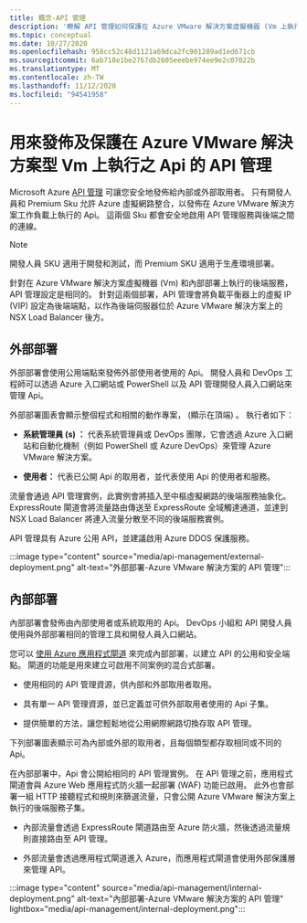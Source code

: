 ```yaml
---
title: 概念-API 管理
description: '瞭解 API 管理如何保護在 Azure VMware 解決方案虛擬機器 (Vm 上執行的 Api) '
ms.topic: conceptual
ms.date: 10/27/2020
ms.openlocfilehash: 958cc52c48d1121a69dca2fc901289ad1ed671cb
ms.sourcegitcommit: 6ab718e1be2767db2605eeebe974ee9e2c07022b
ms.translationtype: MT
ms.contentlocale: zh-TW
ms.lasthandoff: 11/12/2020
ms.locfileid: "94541958"
---
```

# <a name="api-management-to-publish-and-protect-apis-running-on-azure-vmware-solution-based-vms"></a>用來發佈及保護在 Azure VMware 解決方案型 Vm 上執行之 Api 的 API 管理

Microsoft Azure [API 管理](https://azure.microsoft.com/services/api-management/) 可讓您安全地發佈給內部或外部取用者。  只有開發人員和 Premium Sku 允許 Azure 虛擬網路整合，以發佈在 Azure VMware 解決方案工作負載上執行的 Api。  這兩個 Sku 都會安全地啟用 API 管理服務與後端之間的連線。 

>[!NOTE]
>開發人員 SKU 適用于開發和測試，而 Premium SKU 適用于生產環境部署。

針對在 Azure VMware 解決方案虛擬機器 (Vm) 和內部部署上執行的後端服務，API 管理設定是相同的。 針對這兩個部署，API 管理會將負載平衡器上的虛擬 IP (VIP) 設定為後端端點，以作為後端伺服器位於 Azure VMware 解決方案上的 NSX Load Balancer 後方。 


## <a name="external-deployment"></a>外部部署

外部部署會使用公用端點來發佈外部使用者使用的 Api。 開發人員和 DevOps 工程師可以透過 Azure 入口網站或 PowerShell 以及 API 管理開發人員入口網站來管理 Api。

外部部署圖表會顯示整個程式和相關的動作專案， (顯示在頂端) 。 執行者如下：

- **系統管理員 (s) ：** 代表系統管理員或 DevOps 團隊，它會透過 Azure 入口網站和自動化機制（例如 PowerShell 或 Azure DevOps）來管理 Azure VMware 解決方案。

- **使用者：**  代表已公開 Api 的取用者，並代表使用 Api 的使用者和服務。

流量會通過 API 管理實例，此實例會將插入至中樞虛擬網路的後端服務抽象化。 ExpressRoute 閘道會將流量路由傳送至 ExpressRoute 全域觸達通道，並達到 NSX Load Balancer 將連入流量分散至不同的後端服務實例。

API 管理具有 Azure 公用 API，並建議啟用 Azure DDOS 保護服務。 

:::image type="content" source="media/api-management/external-deployment.png" alt-text="外部部署-Azure VMware 解決方案的 API 管理":::


## <a name="internal-deployment"></a>內部部署

內部部署會發佈由內部使用者或系統取用的 Api。 DevOps 小組和 API 開發人員使用與外部部署相同的管理工具和開發人員入口網站。

您可以 [使用 Azure 應用程式閘道](../api-management/api-management-howto-integrate-internal-vnet-appgateway.md) 來完成內部部署，以建立 API 的公用和安全端點。  閘道的功能是用來建立可啟用不同案例的混合式部署。  

* 使用相同的 API 管理資源，供內部和外部取用者取用。

* 具有單一 API 管理資源，並已定義並可供外部取用者使用的 Api 子集。

* 提供簡單的方法，讓您輕鬆地從公用網際網路切換存取 API 管理。

下列部署圖表顯示可為內部或外部的取用者，且每個類型都存取相同或不同的 Api。

在內部部署中，Api 會公開給相同的 API 管理實例。 在 API 管理之前，應用程式閘道會與 Azure Web 應用程式防火牆一起部署 (WAF) 功能已啟用。 此外也會部署一組 HTTP 接聽程式和規則來篩選流量，只會公開 Azure VMware 解決方案上執行的後端服務子集。


* 內部流量會透過 ExpressRoute 閘道路由至 Azure 防火牆，然後透過流量規則直接路由至 API 管理。   

* 外部流量會透過應用程式閘道進入 Azure，而應用程式閘道會使用外部保護層來管理 API。


:::image type="content" source="media/api-management/internal-deployment.png" alt-text="內部部署-Azure VMware 解決方案的 API 管理" lightbox="media/api-management/internal-deployment.png":::